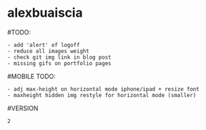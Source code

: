 # alexbuaiscia

#TODO:
    
    - add 'alert' of logoff
    - reduce all images weight
    - check git img link in blog post
    - missing gifs on portfolio pages

#MOBILE TODO:

    - adj max-height on horizontal mode iphone/ipad + resize font
    - maxheight hidden img restyle for horizontal mode (smaller)

#VERSION

    2